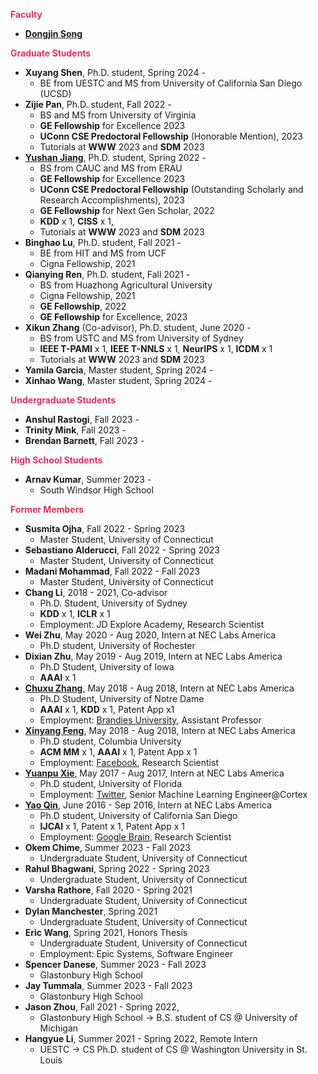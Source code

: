 
**<span style="color:#DE3163">Faculty</span>**
* [**Dongjin Song**](https://songdj.github.io/)

**<span style="color:#DE3163">Graduate Students</span>**

<!-- +
* **Kanghui Ning**, Ph.D. student, Fall 2024 -
  * BE from UESTC and MS from Huazhong University of Science and Technology (HUST)
+ -->
* **Xuyang Shen**, Ph.D. student, Spring 2024 -
  * BE from UESTC and MS from University of California San Diego (UCSD)
* **Zijie Pan**, Ph.D. student, Fall 2022 -
  * BS and MS from University of Virginia
  * **GE Fellowship** for Excellence 2023
  * **UConn CSE Predoctoral Fellowship** (Honorable Mention), 2023
  * Tutorials at **WWW** 2023 and **SDM** 2023
* [**Yushan Jiang**](https://sites.google.com/view/jayjiang/home), Ph.D. student, Spring 2022 -
  * BS from CAUC and MS from ERAU
  * **GE Fellowship** for Excellence 2023
  * **UConn CSE Predoctoral Fellowship** (Outstanding Scholarly and Research Accomplishments), 2023
  * **GE Fellowship** for Next Gen Scholar, 2022
  * **KDD** x 1, **CISS** x 1,
  * Tutorials at **WWW** 2023 and **SDM** 2023
* **Binghao Lu**, Ph.D. student, Fall 2021 -
  * BE from HIT and MS from UCF
  * Cigna Fellowship, 2021
* **Qianying Ren**, Ph.D. student, Fall 2021 -
  * BS from Huazhong Agricultural University
  * Cigna Fellowship, 2021
  * **GE Fellowship**, 2022
  * **GE Fellowship** for Excellence, 2023
* **Xikun Zhang** (Co-advisor), Ph.D. student, June 2020 -
  * BS from USTC and MS from University of Sydney
  * **IEEE T-PAMI** x 1, **IEEE T-NNLS** x 1, **NeurIPS** x 1, **ICDM** x 1
  * Tutorials at **WWW** 2023 and **SDM** 2023
* **Yamila Garcia**, Master student, Spring 2024 -
* **Xinhao Wang**, Master student, Spring 2024 -



**<span style="color:#DE3163">Undergraduate Students</span>**

* **Anshul Rastogi**, Fall 2023 -
* **Trinity Mink**, Fall 2023 -
* **Brendan Barnett**, Fall 2023 -

**<span style="color:#DE3163">High School Students</span>**

* **Arnav Kumar**, Summer 2023 -
  * South Windsor High School

**<span style="color:#DE3163">Former Members</span>**

* **Susmita Ojha**, Fall 2022 - Spring 2023
  * Master Student, University of Connecticut
* **Sebastiano Alderucci**, Fall 2022 - Spring 2023
  * Master Student, University of Connecticut
* **Madani Mohammad**, Fall 2022 - Fall 2023
  * Master Student, University of Connecticut
* **Chang Li**, 2018 - 2021, Co-advisor
  * Ph.D. Student, University of Sydney
  * **KDD** x 1, **ICLR** x 1
  * Employment: JD Explore Academy, Research Scientist
* **Wei Zhu**, May 2020 - Aug 2020, Intern at NEC Labs America
  * Ph.D student, University of Rochester
* **Dixian Zhu**, May 2019 - Aug 2019, Intern at NEC Labs America
  * Ph.D Student, University of Iowa
  * **AAAI** x 1
* [**Chuxu Zhang**](https://chuxuzhang.github.io/), May 2018 - Aug 2018, Intern at NEC Labs America
  * Ph.D Student, University of Notre Dame
  * **AAAI** x 1, **KDD** x 1, Patent App x1
  * Employment: [Brandies University](https://www.brandeis.edu/), Assistant Professor
* [**Xinyang Feng**](http://www.columbia.edu/~xf2143/), May 2018 - Aug 2018, Intern at NEC Labs America
  * Ph.D student, Columbia University
  * **ACM MM** x 1, **AAAI** x 1, Patent App x 1
  * Employment: [Facebook](www.facebook.com), Research Scientist
* [**Yuanpu Xie**](https://www.linkedin.com/in/yuanpu-x-712a6353/), May 2017 - Aug 2017, Intern at NEC Labs America
  * Ph.D student, University of Florida
  * Employment: [Twitter](https://twitter.com/), Senior Machine Learning Engineer@Cortex
* [**Yao Qin**](http://cseweb.ucsd.edu/~yaq007/), June 2016 - Sep 2016, Intern at NEC Labs America
  * Ph.D student, University of California San Diego
  * **IJCAI** x 1, Patent x 1, Patent App x 1
  * Employment: [Google Brain](https://research.google/teams/brain/), Research Scientist
* **Okem Chime**, Summer 2023 - Fall 2023
  * Undergraduate Student, University of Connecticut
* **Rahul Bhagwani**, Spring 2022 - Spring 2023
  * Undergraduate Student, University of Connecticut
* **Varsha Rathore**, Fall 2020 - Spring 2021
  * Undergraduate Student, University of Connecticut
* **Dylan Manchester**, Spring 2021
  * Undergraduate Student, University of Connecticut
* **Eric Wang**, Spring 2021, Honors Thesis
  * Undergraduate Student, University of Connecticut
  * Employment: Epic Systems, Software Engineer
* **Spencer Danese**, Summer 2023 - Fall 2023
  * Glastonbury High School
* **Jay Tummala**, Summer 2023 - Fall 2023
  * Glastonbury High School
* **Jason Zhou**, Fall 2021 - Spring 2022,
  * Glastonbury High School -> B.S. student of CS @ University of Michigan
* **Hangyue Li**, Summer 2021 - Spring 2022, Remote Intern
  * UESTC -> CS Ph.D. student of CS @ Washington University in St. Louis
